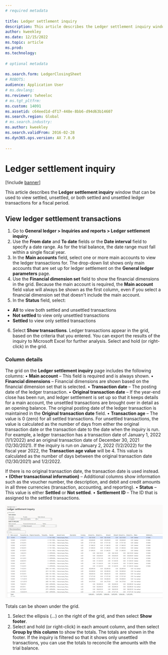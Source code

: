 ```yaml
---
# required metadata

title: Ledger settlement inquiry
description: This article describes the Ledger settlement inquiry window  
author: kweekley
ms.date: 12/15/2022
ms.topic: article
ms.prod: 
ms.technology: 

# optional metadata

ms.search.form: LedgerClosingSheet
# ROBOTS: 
audience: Application User
# ms.devlang: 
ms.reviewer: twheeloc
# ms.tgt_pltfrm: 
ms.custom: 14091
ms.assetid: c64eed1d-df17-448e-8bb6-d94d63b14607
ms.search.region: Global
# ms.search.industry: 
ms.author: kweekley
ms.search.validFrom: 2016-02-28
ms.dyn365.ops.version: AX 7.0.0

---
```


# Ledger settlement inquiry

[!include [banner](../includes/banner.md)]

This article describes the **Ledger settlement inquiry** window that can be used to view settled, unsettled, or both settled and unsettled ledger transactions for a 
fiscal period.

## View ledger settlement transactions
1.	Go to **General ledger > Inquiries and reports > Ledger settlement inquiry**.
2.	Use the **From date** and **To date** fields or the **Date interval** field to specify a date range. As for the trial balance, the date range must fall within a 
single fiscal year.
3.	In the **Main accounts** field, select one or more main accounts to view the ledger transactions for. The drop-down list shows only main accounts that are set up 
for ledger settlement on the **General ledger parameters** page.
4.	Use the **Financial dimension set** field to show the financial dimensions in the grid. Because the main account is required, the **Main account** field value will
always be shown as the first column, even if you select a financial dimension set that doesn't include the main account.
5.	In the **Status** field, select:
 -  **All** to view both settled and unsettled transactions
 -  **Not settled** to view only unsettled transactions 
 -  **Settled** to view only settled transactions
6.	Select **Show transactions**. Ledger transactions appear in the grid, based on the criteria that you entered. You can export the results of the inquiry to Microsoft
Excel for further analysis. Select and hold (or right-click) in the grid.

### Column details
The grid on the **Ledger settlement inquiry** page includes the following columns:
•	**Main account** – This field is required and is always shown.
•	**Financial dimensions** – Financial dimensions are shown based on the financial dimension set that is selected.
•	**Transaction date** – The posting date of the ledger transaction.
•	**Original transaction date** – If the year-end close has been run, and ledger settlement is set up so that it keeps details for a main account, the unsettled 
transactions are brought over in detail as an opening balance. The original posting date of the ledger transaction is maintained in the **Original transaction date** field.
•	**Transaction age** – The value is 0 (zero) for all settled transactions. For unsettled transactions, the value is calculated as the number of days from either the 
original transaction date or the transaction date to the date when the inquiry is run.
For example, a ledger transaction has a transaction date of January 1, 2022 (1/1/2022) and an original transaction date of December 30, 2021 (12/30/2021). If the 
inquiry is run on January 2, 2022 (1/2/2022) for the fiscal year 2022, the **Transaction age value** will be 4. This value is calculated as the number of days between 
the original transaction date (12/30/2021) and 1/2/2022.

If there is no original transaction date, the transaction date is used instead.
•	**(Other transactional information)** – Additional columns show information such as the voucher number, the description, and debit and credit amounts in all three 
currencies (transaction, accounting, and reporting).
•	**Status** – This value is either **Settled** or **Not settled**.
•	**Settlement ID** – The ID that is assigned to the settled transactions.

[![Ledger settlement inquiry page](./media/Inquiry1.png)](./media/Inquiry1.png)

 
Totals can be shown under the grid.
1.	Select the ellipsis (…) on the right of the grid, and then select **Show footer**.
2.	Select and hold (or right-click) in each amount column, and then select **Group by this column** to show the totals. The totals are shown in the footer. If the 
inquiry is filtered so that it shows only unsettled transactions, you can use the totals to reconcile the amounts with the trial balance.







